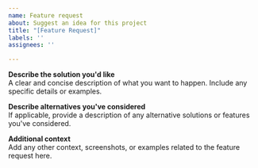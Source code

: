 ```yaml
---
name: Feature request
about: Suggest an idea for this project
title: "[Feature Request]"
labels: ''
assignees: ''

---
```


**Describe the solution you'd like**  
A clear and concise description of what you want to happen. Include any specific details or examples.

**Describe alternatives you've considered**  
If applicable, provide a description of any alternative solutions or features you've considered.

**Additional context**  
Add any other context, screenshots, or examples related to the feature request here.
